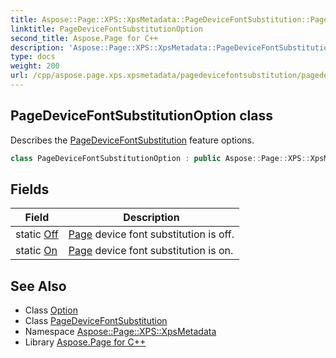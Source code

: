 ```yaml
---
title: Aspose::Page::XPS::XpsMetadata::PageDeviceFontSubstitution::PageDeviceFontSubstitutionOption class
linktitle: PageDeviceFontSubstitutionOption
second_title: Aspose.Page for C++
description: 'Aspose::Page::XPS::XpsMetadata::PageDeviceFontSubstitution::PageDeviceFontSubstitutionOption class. Describes the PageDeviceFontSubstitution feature options in C++.'
type: docs
weight: 200
url: /cpp/aspose.page.xps.xpsmetadata/pagedevicefontsubstitution/pagedevicefontsubstitutionoption/
---
```

## PageDeviceFontSubstitutionOption class


Describes the [PageDeviceFontSubstitution](../) feature options.

```cpp
class PageDeviceFontSubstitutionOption : public Aspose::Page::XPS::XpsMetadata::Option
```

## Fields

| Field | Description |
| --- | --- |
| static [Off](./off/) | [Page](../../../aspose.page/) device font substitution is off. |
| static [On](./on/) | [Page](../../../aspose.page/) device font substitution is on. |
## See Also

* Class [Option](../../option/)
* Class [PageDeviceFontSubstitution](../)
* Namespace [Aspose::Page::XPS::XpsMetadata](../../)
* Library [Aspose.Page for C++](../../../)
